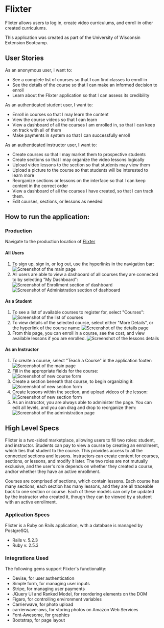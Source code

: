 # Flixter

Flixter allows users to log in, create video curriculums, and enroll in other created curriculums.

This application was created as part of the University of Wisconsin Extension Bootcamp.

## User Stories

As an anonymous user, I want to:
  * See a complete list of courses so that I can find classes to enroll in
  * See the details of the course so that I can make an informed decision to enroll
  * Learn about the Flixter application so that I can assess its credibility

As an authenticated student user, I want to:
  * Enroll in courses so that I may learn the content
  * View the course videos so that I can learn
  * View a dashboard of all the courses I am enrolled in, so that I can keep on track with all of them
  * Make payments in system so that I can successfully enroll
  
As an authenticated instructor user, I want to:
  * Create courses so that I may market them to prospective students
  * Create sections so that I may organize the video lessons logically
  * Upload video lessons to the section so that students may view them
  * Upload a picture to the course so that students will be interested to learn more
  * Reorganize sections or lessons on the interface so that I can keep content in the correct order
  * View a dashboard of all the courses I have created, so that I can track them.
  * Edit courses, sections, or lessons as needed

## How to run the application:

### Production
Navigate to the production location of [Flixter](https://flixter-carrie-crow.herokuapp.com/)

#### All Users
1. To sign up, sign in, or log out, use the hyperlinks in the navigation bar:
  ![Screenshot of the main page](/app/assets/images/home.png)
2. All users are able to view a dashboard of all courses they are connected to by selecting "My Dashboard":
  ![Screenshot of Enrollment section of dashboard](/app/assets/images/dashboard-1.png)
  ![Screenshot of Administration section of dashboard](/app/assets/images/dashboard-2.png)

#### As a Student
1. To see a list of available courses to register for, select "Courses":
  ![Screenshot of the list of courses](/app/assets/images/courses.png)
2. To view details of the selected course, select either "More Details", or the hyperlink of the course name:
  ![Screenshot of the details page](app/assets/images/detail-course.png)
3. From this page, you can enroll in a course, see the cost, and view available lessons if you are enrolled.
  ![Screenshot of the lessons details](app/assets/images/lessons.png)

#### As an Instructor
1. To create a course, select "Teach a Course" in the application footer:
  ![Screenshot of the main page](/app/assets/images/courses.png)
2. Fill in the appropriate fields for the course:
  ![Screenshot of new course form](/app/assets/images/add-course.png)
3. Create a section beneath that course, to begin organizing it:
  ![Screenshot of new section form](/app/assets/images/add-section.png)
4. Create lessons within the section, and upload videos of the lesson:
  ![Screenshot of new section form](/app/assets/images/add-lesson.png)
5. As an instructor, you are always able to administer the page. You can edit all levels, and you can drag and drop to reorganize them:
  ![Screenshot of the administration page](app/assets/images/administer.png)

## High Level Specs
Flixter is a two-sided marketplace, allowing users to fill two roles: student, and instructor. Students can pay to view a course by creating an enrollment, which ties that student to the course. This provides access to all the connected sections and lessons. Instructors can create content for courses, sections, or lessons, and modify it later. The two roles are not mutually exclusive, and the user's role depends on whether they created a course, and/or whether they have an active enrollment.

Courses are comprised of sections, which contain lessons. Each course has many sections, each section has many lessons, and they are all traceable back to one section or course. Each of these models can only be updated by the instructor who created it, though they can be viewed by a student with an active enrollment.

### Application Specs
Flixter is a Ruby on Rails application, with a database is managed by PostgreSQL
* Rails v. 5.2.3
* Ruby v. 2.5.3

### Integrations Used

The following gems support Flixter's functionality:
* Devise, for user authentication
* Simple form, for managing user inputs
* Stripe, for managing user payments
* JQuery UI and Ranked Model, for reordering elements on the DOM
* Figaro, for controlling environment variables
* Carrierwave, for photo upload
* carrierwave-aws, for storing photos on Amazon Web Services
* Font-Awesome, for graphics
* Bootstrap, for page layout